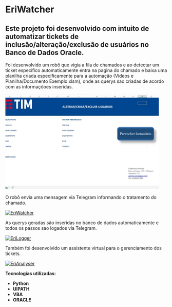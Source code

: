 # EriWatcher

## Este projeto foi desenvolvido com intuito de automatizar tickets de inclusão/alteração/exclusão de usuários no Banco de Dados Oracle.  

Foi desenvolvido um robô que vigia a fila de chamados e ao detectar um ticket específico automaticamente entra  na pagina do chamado e baixa uma planilha criada especificamente para a automação (Videos e Planilha/Documento Exemplo.xlsm), onde as querys sao criadas de acordo com as informaçõoes inseridas.

![](planilha.gif)

O robô envia uma mensagem via Telegram informando o tratamento do chamado.

[![EriWatcher](http://img.youtube.com/vi/uUxGFBJANvc/0.jpg)](http://www.youtube.com/watch?v=uUxGFBJANvc "EriWatcher")

As querys geradas são inseridas no banco de dados automaticamente e todos os passos sao logados via Telegram.

[![EriLogger](http://img.youtube.com/vi/GJ2sm3r6_RY/0.jpg)](http://www.youtube.com/watch?v=GJ2sm3r6_RY "EriLogger")

Também foi desenvolvido um assistente virtual para o gerenciamento dos tickets.

[![EriAnalyser](http://img.youtube.com/vi/-FPISTia8pE/0.jpg)](http://www.youtube.com/watch?v=-FPISTia8pE "EriAnalyser")




**Tecnologias utilizadas:**

  * **Python**
  * **UIPATH**
  * **VBA**
  * **ORACLE**
